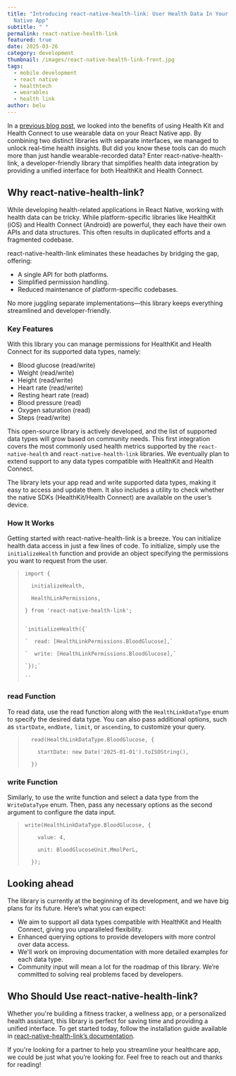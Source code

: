 ```yaml
---
title: "Introducing react-native-health-link: User Health Data In Your React
  Native App"
subtitle: " "
permalink: react-native-health-link
featured: true
date: 2025-03-26
category: development
thumbnail: /images/react-native-health-link-front.jpg
tags:
  - mobile development
  - react native
  - healthtech
  - wearables
  - health link
author: belu
---
```

In a [previous blog post](https://blog.xmartlabs.com/blog/wereables-react-native-integration/), we looked into the benefits of using Health Kit and Health Connect to use wearable data on your React Native app. By combining two distinct libraries with separate interfaces, we managed to unlock real-time health insights. But did you know these tools can do much more than just handle wearable-recorded data? Enter react-native-health-link, a developer-friendly library that simplifies health data integration by providing a unified interface for both HealthKit and Health Connect.

## Why react-native-health-link?

While developing health-related applications in React Native, working with health data can be tricky. While platform-specific libraries like HealthKit (iOS) and Health Connect (Android) are powerful, they each have their own APIs and data structures. This often results in duplicated efforts and a fragmented codebase.

react-native-health-link eliminates these headaches by bridging the gap, offering:

* A single API for both platforms.
* Simplified permission handling.
* Reduced maintenance of platform-specific codebases.

No more juggling separate implementations—this library keeps everything streamlined and developer-friendly.

### Key Features

With this library you can manage permissions for HealthKit and Health Connect for its supported data types, namely:

* Blood glucose (read/write)
* Weight (read/write)
* Height (read/write)
* Heart rate (read/write)
* Resting heart rate (read)
* Blood pressure (read)
* Oxygen saturation (read)
* Steps (read/write)

This open-source library is actively developed, and the list of supported data types will grow based on community needs. This first integration covers the most commonly used health metrics supported by the `react-native-health` and `react-native-health-link` libraries. We eventually plan to extend support to any data types compatible with HealthKit and Health Connect.

The library lets your app read and write supported data types, making it easy to access and update them. It also includes a utility to check whether the native SDKs (HealthKit/Health Connect) are available on the user’s device.

### How It Works

Getting started with react-native-health-link is a breeze. You can initialize health data access in just a few lines of code. To initialize, simply use the `initializeHealth` function and provide an object specifying the permissions you want to request from the user.



> `import {`
>
> `  initializeHealth,`
>
> `  HealthLinkPermissions,`
>
> `} from 'react-native-health-link';`
>
> ````
>
> `initializeHealth({`
>
> `  read: [HealthLinkPermissions.BloodGlucose],`
>
> `  write: [HealthLinkPermissions.BloodGlucose],`
>
> `});`
>
> ``

### read Function

To read data, use the read function along with the `HealthLinkDataType` enum to specify the desired data type. You can also pass additional options, such as `startDate`, `endDate,` `limit`, or `ascending`, to customize your query.



> `  read(HealthLinkDataType.BloodGlucose, {`
>
> `    startDate: new Date('2025-01-01').toISOString(),`
>
> `  })`



### write Function

Similarly, to use the write function and select a data type from the `WriteDataType` enum. Then, pass any necessary options as the second argument to configure the data input.

> `write(HealthLinkDataType.BloodGlucose, {`
>
> `    value: 4,`
>
> `    unit: BloodGlucoseUnit.MmolPerL,`
>
> `  });`

## Looking ahead

The library is currently at the beginning of its development, and we have big plans for its future. Here’s what you can expect: 

* We aim to support all data types compatible with HealthKit and Health Connect, giving you unparalleled flexibility.
* Enhanced querying options to provide developers with more control over data access.
* We'll work on improving documentation with more detailed examples for each data type.
* Community input will mean a lot for the roadmap of this library. We’re committed to solving real problems faced by developers.

## Who Should Use react-native-health-link?

Whether you're building a fitness tracker, a wellness app, or a personalized health assistant, this library is perfect for saving time and providing a unified interface. To get started today, follow the installation guide available in [react-native-health-link’s documentation](https://github.com/xmartlabs/react-native-health-link?tab=readme-ov-file).

If you're looking for a partner to help you streamline your healthcare app, we could be just what you’re looking for. Feel free to reach out and thanks for reading!